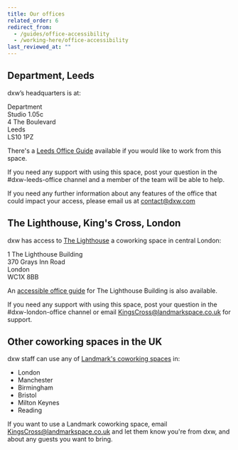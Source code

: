 ```yaml
---
title: Our offices
related_order: 6
redirect_from:
  - /guides/office-accessibility
  - /working-here/office-accessibility
last_reviewed_at: ""
---
```

## Department, Leeds

dxw’s headquarters is at:

Department <br>Studio 1.05c <br>4 The Boulevard<br>Leeds <br>LS10 1PZ

There's a [Leeds Office Guide](https://docs.google.com/document/d/1Q03gaASv2fpJeEXFmTCqoMKr6DtEtdwyJtQ8n0ot54s/edit) available if you would like to work from this space.

If you need any support with using this space, post your question in the #dxw-leeds-office channel and a member of the team will be able to help.

If you need any further information about any features of the office that could impact your access, please email us at [contact@dxw.com](mailto:contact@dxw.com)

## The Lighthouse, King's Cross, London

dxw has access to [The Lighthouse](https://www.landmarkspace.co.uk/locations/london-kings-cross/) a coworking space in central London:

1 The Lighthouse Building <br>370 Grays Inn Road <br>London <br>WC1X 8BB

An <a href="https://docs.google.com/document/d/1y4UlKNo_-OpxXw5GsUR0xUeYNulUOLIJ-TN2gI1F_h0/edit" aria-label="accessible office guide for The Lighthouse Building">accessible office guide</a> for The Lighthouse Building is also available.

If you need any support with using this space, post your question in the #dxw-london-office channel or email [KingsCross@landmarkspace.co.uk](mailto:KingsCross@landmarkspace.co.uk) for support.

## **Other coworking spaces in the UK**

dxw staff can use any of [Landmark's coworking spaces](https://www.landmarkspace.co.uk/search-results/?value=united+kingdom) in:

* London
* Manchester
* Birmingham
* Bristol
* Milton Keynes
* Reading

If you want to use a Landmark coworking space, email [KingsCross@landmarkspace.co.uk](mailto:KingsCross@landmarkspace.co.uk) and let them know you're from dxw, and about any guests you want to bring.
